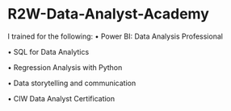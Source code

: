 # R2W-Data-Analyst-Academy
I trained for the following:
  •	Power BI: Data Analysis Professional
  
  •	SQL for Data Analytics
  
  •	Regression Analysis with Python
  
  •	Data storytelling and communication
  
  •	CIW Data Analyst Certification 
